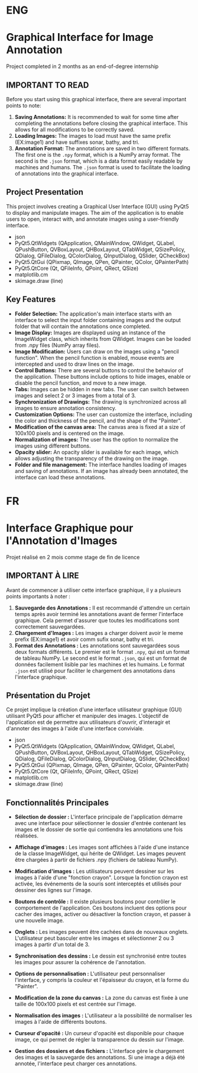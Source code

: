 

# ENG 
# Graphical Interface for Image Annotation 
Project completed in 2 months as an end-of-degree internship 
## IMPORTANT TO READ

Before you start using this graphical interface, there are several important points to note:

1. **Saving Annotations:** It is recommended to wait for some time after completing the annotations before closing the graphical interface. This allows for all modifications to be correctly saved.
2. **Loading Images:** The images to load must have the same prefix (EX:image1) and have suffixes sonar, bathy, and tri.
3. **Annotation Format:** The annotations are saved in two different formats. The first one is the `.npy` format, which is a NumPy array format. The second is the `.json` format, which is a data format easily readable by machines and humans. The `.json` format is used to facilitate the loading of annotations into the graphical interface.

## Project Presentation

This project involves creating a Graphical User Interface (GUI) using PyQt5 to display and manipulate images. The aim of the application is to enable users to open, interact with, and annotate images using a user-friendly interface.

- json
- PyQt5.QtWidgets (QApplication, QMainWindow, QWidget, QLabel, QPushButton, QVBoxLayout, QHBoxLayout, QTabWidget, QSizePolicy, QDialog, QFileDialog, QColorDialog, QInputDialog, QSlider, QCheckBox)
- PyQt5.QtGui (QPixmap, QImage, QPen, QPainter, QColor, QPainterPath)
- PyQt5.QtCore (Qt, QFileInfo, QPoint, QRect, QSize)
- matplotlib.cm
- skimage.draw (line)

## Key Features

- **Folder Selection:** The application's main interface starts with an interface to select the input folder containing images and the output folder that will contain the annotations once completed.
- **Image Display:** Images are displayed using an instance of the ImageWidget class, which inherits from QWidget. Images can be loaded from .npy files (NumPy array files).
- **Image Modification:** Users can draw on the images using a "pencil function". When the pencil function is enabled, mouse events are intercepted and used to draw lines on the image.
- **Control Buttons:** There are several buttons to control the behavior of the application. These buttons include options to hide images, enable or disable the pencil function, and move to a new image.
- **Tabs:** Images can be hidden in new tabs. The user can switch between images and select 2 or 3 images from a total of 3.
- **Synchronization of Drawings:** The drawing is synchronized across all images to ensure annotation consistency.
- **Customization Options:** The user can customize the interface, including the color and thickness of the pencil, and the shape of the "Painter".
- **Modification of the canvas area:** The canvas area is fixed at a size of 100x100 pixels and is centered on the image.
- **Normalization of images:** The user has the option to normalize the images using different buttons.
- **Opacity slider:** An opacity slider is available for each image, which allows adjusting the transparency of the drawing on the image.
- **Folder and file management:** The interface handles loading of images and saving of annotations. If an image has already been annotated, the interface can load these annotations.


# FR 
# Interface Graphique pour l'Annotation d'Images
Projet réalisé en 2 mois comme stage de fin de licence
## IMPORTANT À LIRE

Avant de commencer à utiliser cette interface graphique, il y a plusieurs points importants à noter :

1. **Sauvegarde des Annotations :** Il est recommandé d'attendre un certain temps après avoir terminé les annotations avant de fermer l'interface graphique. Cela permet d'assurer que toutes les modifications sont correctement sauvegardées.
2. **Chargement d'Images :** Les images a charger doivent avoir le meme prefix (EX:image1) et avoir comm sufix sonar, bathy et tri.
3. **Format des Annotations :** Les annotations sont sauvegardées sous deux formats différents. Le premier est le format `.npy`, qui est un format de tableau NumPy. Le second est le format `.json`, qui est un format de données facilement lisible par les machines et les humains. Le format `.json` est utilisé pour faciliter le chargement des annotations dans l'interface graphique.

## Présentation du Projet

Ce projet implique la création d'une interface utilisateur graphique (GUI) utilisant PyQt5 pour afficher et manipuler des images. L'objectif de l'application est de permettre aux utilisateurs d'ouvrir, d'interagir et d'annoter des images à l'aide d'une interface conviviale.



- json
- PyQt5.QtWidgets (QApplication, QMainWindow, QWidget, QLabel, QPushButton, QVBoxLayout, QHBoxLayout, QTabWidget, QSizePolicy, QDialog, QFileDialog, QColorDialog, QInputDialog, QSlider, QCheckBox)
- PyQt5.QtGui (QPixmap, QImage, QPen, QPainter, QColor, QPainterPath)
- PyQt5.QtCore (Qt, QFileInfo, QPoint, QRect, QSize)
- matplotlib.cm
- skimage.draw (line)

## Fonctionnalités Principales

- **Sélection de dossier :** L'interface principale de l'application démarre avec une interface pour sélectionner le dossier d'entrée contenant les images et le dossier de sortie qui contiendra les annotations une fois réalisées.

- **Affichage d'images :** Les images sont affichées à l'aide d'une instance de la classe ImageWidget, qui hérite de QWidget. Les images peuvent être chargées à partir de fichiers .npy (fichiers de tableau NumPy).

- **Modification d'images :** Les utilisateurs peuvent dessiner sur les images à l'aide d'une "fonction crayon". Lorsque la fonction crayon est activée, les événements de la souris sont interceptés et utilisés pour dessiner des lignes sur l'image.

- **Boutons de contrôle :** Il existe plusieurs boutons pour contrôler le comportement de l'application. Ces boutons incluent des options pour cacher des images, activer ou désactiver la fonction crayon, et passer à une nouvelle image.

- **Onglets :** Les images peuvent être cachées dans de nouveaux onglets. L'utilisateur peut basculer entre les images et sélectionner 2 ou 3 images à partir d'un total de 3.

- **Synchronisation des dessins :** Le dessin est synchronisé entre toutes les images pour assurer la cohérence de l'annotation.

- **Options de personnalisation :** L'utilisateur peut personnaliser l'interface, y compris la couleur et l'épaisseur du crayon, et la forme du "Painter".

- **Modification de la zone du canvas :** La zone du canvas est fixée à une taille de 100x100 pixels et est centrée sur l'image.

- **Normalisation des images :** L'utilisateur a la possibilité de normaliser les images à l'aide de différents boutons.

- **Curseur d'opacité :** Un curseur d'opacité est disponible pour chaque image, ce qui permet de régler la transparence du dessin sur l'image.

- **Gestion des dossiers et des fichiers :** L'interface gère le chargement des images et la sauvegarde des annotations. Si une image a déjà été annotée, l'interface peut charger ces annotations.
